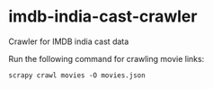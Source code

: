 # imdb-india-cast-crawler
Crawler for IMDB india cast data

Run the following command for crawling movie links:

`scrapy crawl movies -O movies.json`
